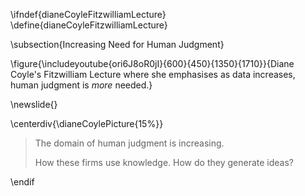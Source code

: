 \ifndef{dianeCoyleFitzwilliamLecture}
\define{dianeCoyleFitzwilliamLecture}


\subsection{Increasing Need for Human Judgment}



\figure{\includeyoutube{ori6J8oR0jI}{600}{450}{1350}{1710}}{Diane Coyle's Fitzwilliam Lecture where she emphasises as data increases, human judgment is *more* needed.}

\newslide{}

\centerdiv{\dianeCoylePicture{15%}}

> The domain of human judgment is increasing.
>
> How these firms use knowledge. How do they generate ideas?


\endif
